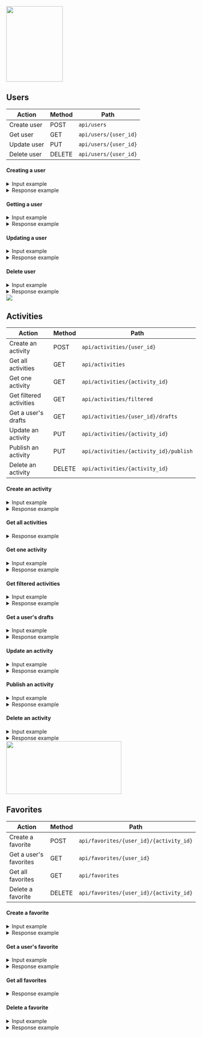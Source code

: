<img src="https://writebooksright.files.wordpress.com/2013/01/thinking.gif" width="150" height="200"/>

## Users

| Action | Method | Path
| ----------- | ----------- | -----------
| Create user | POST | `api/users`
| Get user | GET | `api/users/{user_id}`
| Update user | PUT | `api/users/{user_id}`
| Delete user | DELETE | `api/users/{user_id}`

#### Creating a user

<details>
<summary markdown="span">Input example</summary>

```
    {
        "first_name": "Emily",
        "last_name": "Yim",
        "username": "emilyyim",
        "password": "secret",
        "email": "emily@email.com"
    }
```
</details>

<details>
<summary markdown="span">Response example</summary>

```
    {
        "access_token": "eyJhbGciOiJIUzI1NiIsInR5cCI6IkpXVCJ9 eyJqdGkiOiIzNWFiZWM3OC1hYmZiLTQ5M2UtODk3ZS0zYmZlOTBhM2RmNTIiLCJleHAiOjE2OTgyNzk4NzksInN1YiI6InBhdWxhQG tYWlsLmNvbSIsImFjY291bnQiOnsiaWQiOjQsImZpcnN0X25hbWUiOiJQYXVsYSIsImxhc3RfbmFtZSI6IkFsY2FsYSIsInVzZXJuYW1lIjoicGF1bGFhbGNhbGEiLCJlbWFpbCI6InBhdWxhQGVtYWlsLmNvbSJ9fQ.1l-N3zLwj6n6NFGhhSb29h-FE-NQs8VVWhOnlEepI9o",
        "token_type": "Bearer",
        "account": {
            "id": 1,
            "first_name": "Emily",
            "last_name": "Yim",
            "username": "emilyyim",
            "email": "emily@email.com"
        }
    }
```
</details>

#### Getting a user

<details>
    <summary markdown="span">Input example</summary>

Parameters: `user_id: 2`
</details>

<details>
    <summary markdown="span">Response example</summary>

```
    {
        "first_name": "Paola",
        "last_name": "Alcala",
        "username": "paolaalcala",
        "email": "paola@email.com"
    }
```
</details>


#### Updating a user

<details>
    <summary markdown="span">Input example</summary>

Parameters: `user_id: 1`
Request Body:
```
    {
        "first_name": "Erin",
        "last_name": "Gerber",
        "username": "eringerber",
        "password": "newpassword",
        "email": "erin@newemail.com"
    }
```
</details>

<details>
    <summary markdown="span">Response example</summary>

```
    {
        "id": 1,
        "first_name": "Erin",
        "last_name": "Gerber",
        "username": "eringerber",
        "email": "erin@newemail.com",
        "hashed_password": "$2b$12$Go..rHPpCiOBfQgdIgQuqurgel32KqQQcosSUQLOR1PqUxvkf9mMW"
    }
```
</details>

#### Delete user

<details>
    <summary markdown="span">Input example</summary>

Parameters: `user_id: 4`
</details>

<details>
    <summary markdown="span">Response example</summary>

```
    {
        true
    }
```
</details>


<img src="https://media.tenor.com/2Q3b80oIodoAAAAj/cat-yarn.gif"/>

## Activities

| Action | Method | Path
| ----------- | ----------- | -----------
| Create an activity | POST | `api/activities/{user_id}`
| Get all activities | GET | `api/activities`
| Get one activity | GET | `api/activities/{activity_id}`
| Get filtered activities | GET | `api/activities/filtered`
| Get a user's drafts| GET | `api/activities/{user_id}/drafts`
| Update an activity | PUT | `api/activities/{activity_id}`
| Publish an activity | PUT | `api/activities/{activity_id}/publish`
| Delete an activity | DELETE | `api/activities/{activity_id}`

#### Create an activity

<details>
    <summary markdown="span">Input example</summary>

```
    {
        "title": "Have a group picnic in a park",
        "participants": "Group",
        "environment": "Outdoor Adventure",
        "category": "Culinary Experiences",
    }
```
</details>

<details>
    <summary markdown="span">Response example</summary>

```
    {
        "id": 1,
        "title": "Have a group picnic in a park",
        "participants": "Group",
        "environment": "Outdoor Adventure",
        "category": "Culinary Experiences",
        "published": false
    }
```
</details>

#### Get all activities

<details>
    <summary markdown="span">Response example</summary>

```
[
    {
        "id": 1,
        "title": "Have a group picnic in a park",
        "participants": "Group",
        "environment": "Outdoor Adventure",
        "category": "Culinary Experiences",
        "published": false
        "user_id": 1
    },
    {
        "id": 6,
        "title": "Take a yoga class",
        "participants": "Just Me",
        "environment": "Indoor Adventure",
        "category": "Personal Wellness",
        "published": true,
        "user_id": 2
    },
    {
        "id": 8,
        "title": "Coffee date at a new cafe",
        "participants": "Duo",
        "environment": "Indoor Adventure",
        "category": "Date Ideas",
        "published": true,
        "user_id": 3
    }
]
```
</details>

#### Get one activity

<details>
    <summary markdown="span">Input example</summary>

Parameters: `activity_id: 8`
</details>

<details>
    <summary markdown="span">Response example</summary>

```
    {
        "id": 8,
        "title": "Coffee date at a new cafe",
        "participants": "Duo",
        "environment": "Indoor Adventure",
        "category": "Date Ideas",
        "published": true,
        "user_id": 3
    }
```
</details>

#### Get filtered activities

<details>
    <summary markdown="span">Input example</summary>

Parameters:
`Participants: Duo`
`Environment: Indoor Adventure`
`Category: Date Ideas`
</details>

<details>
    <summary markdown="span">Response example</summary>

```
[
    {
        "id": 5,
        "title": "Paint night"
    },
    {
        "id": 8,
        "title": "Watch a spooky movie"
    },
    {
        "id": 12,
        "title": "Try a new recipe together"
    },
    {
        "id": 15,
        "title": "Build a pillow fort"
    }
]
```
</details>

#### Get a user's drafts

<details>
    <summary markdown="span">Input example</summary>

Parameters: `user_id: 1`
</details>

<details>
    <summary markdown="span">Response example</summary>

```
[
    {
        "id": 18,
        "title": "Visit a winery",
        "participants": "Duo",
        "environment": "Outdoor Adventure,
        "category": "Culinary Experiences",
        "published": false,
        "user_id": 1
    },
    {
        "id": 22,
        "title": "Play doubles tennis",
        "participants": "Group",
        "environment": "Outdoor Adventure",
        "category": "Sports and Recreation",
        "published": false,
        "user_id": 1
    }
]
```
</details>

#### Update an activity

<details>
    <summary markdown="span">Input example</summary>

Parameters: `activity_id: 14`
Request Body:
```
    {
        "title": "string",
        "participants": "string",
        "environment": "string",
        "category": "string"
    }
```
</details>

<details>
    <summary markdown="span">Response example</summary>

```
    {
        "id": 14,
        "title": "Girls paint night",
        "participants": "Group",
        "environment": "Indoor Adventure",
        "category": "Art and Music",
        "published": false
    }
```
</details>

#### Publish an activity

<details>
    <summary markdown="span">Input example</summary>

Parameters: `activity_id: 14`
</details>

<details>
    <summary markdown="span">Response example</summary>

```
    {
        "id": 14,
        "title": "Girls paint night",
        "participants": "Group",
        "environment": "Indoor Adventure",
        "category": "Art and Music",
        "published": true
    }
```
</details>

#### Delete an activity

<details>
    <summary markdown="span">Input example</summary>

Parameters: `activity_id: 12`
</details>

<details>
    <summary markdown="span">Response example</summary>

```
    {
        true
    }
```
</details>


<img src="https://media.istockphoto.com/id/1169742944/vector/simple-paper-plane-and-heart-shaped-flight-path.jpg?s=612x612&w=0&k=20&c=oGjp7x8hFQo_maaFXMUPvAvQu3iwJxwJSLtqk6gVPUs=" width="306" height="140"/>

## Favorites

| Action | Method | Path
| ----------- | ----------- | -----------
| Create a favorite | POST | `api/favorites/{user_id}/{activity_id}`
| Get a user's favorites | GET | `api/favorites/{user_id}`
| Get all favorites | GET | `api/favorites`
| Delete a favorite | DELETE | `api/favorites/{user_id}/{activity_id}`

#### Create a favorite

<details>
    <summary markdown="span">Input example</summary>

Parameters:
`user_id: 3`
`activity_id: 14`
</details>

<details>
    <summary markdown="span">Response example</summary>

```
    {
        true
    }
```
</details>

#### Get a user's favorite

<details>
    <summary markdown="span">Input example</summary>

Parameters:
`user_id: 2`
</details>

<details>
    <summary markdown="span">Response example</summary>

```
[
    {
        "id": 5,
        "title": "Take a cozy nap",
        "participants": "Just Me",
        "environment": "Indoor Adventure",
        "category": "Personal Wellness",
        "published": true,
        "user_id": 1
    },
    {
        "id": 14,
        "title": "Girls paint night",
        "participants": "Group",
        "environment": "Indoor Adventure",
        "category": "Art and Music",
        "published": true,
        "user_id": 3
    }
]
```
</details>

#### Get all favorites

<details>
    <summary markdown="span">Response example</summary>

```
[
    {
        "id": 14,
        "title": "Girls paint night",
        "participants": "Group",
        "environment": "Indoor Adventure",
        "category": "Art and Music",
        "published": true,
        "user_id": 3
    },
    {
        "id": 4,
        "title": "Play doubles tennis",
        "participants": "Group",
        "environment": "Outdoor Adventure",
        "category": "Sports and Recreation",
        "published": true,
        "user_id": 3
    },
    {
        "id": 5,
        "title": "Take a cozy nap",
        "participants": "Just Me",
        "environment": "Indoor Adventure",
        "category": "Personal Wellness",
        "published": true,
        "user_id": 1
    }
]
```
</details>

#### Delete a favorite

<details>
    <summary markdown="span">Input example</summary>

Parameters:
`user_id: 2`
`activity_id: 16`
</details>

<details>
    <summary markdown="span">Response example</summary>

```
    {
        true
    }
```
